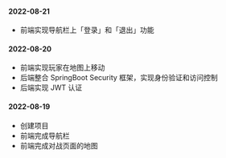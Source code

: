 #### 2022-08-21

- 前端实现导航栏上「登录」和「退出」功能



#### 2022-08-20

- 前端实现玩家在地图上移动
- 后端整合 SpringBoot Security 框架，实现身份验证和访问控制
- 后端实现 JWT 认证



#### 2022-08-19

- 创建项目
- 前端完成导航栏
- 前端完成对战页面的地图

